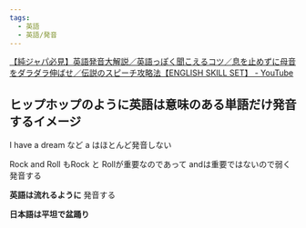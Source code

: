 ```yaml
---
tags:
  - 英語
  - 英語/発音
---
```

[【純ジャパ必見】英語発音大解説／英語っぽく聞こえるコツ／息を止めずに母音をダラダラ伸ばせ／伝説のスピーチ攻略法【ENGLISH SKILL SET】 - YouTube](https://www.youtube.com/watch?v=XFCWLNZ6pmY)

## ヒップホップのように英語は意味のある単語だけ発音するイメージ


I have a dream など a はほとんど発音しない

Rock and Roll もRock と Rollが重要なのであって andは重要ではないので弱く発音する


**英語は流れるように** 発音する

**日本語は平坦で盆踊り**

